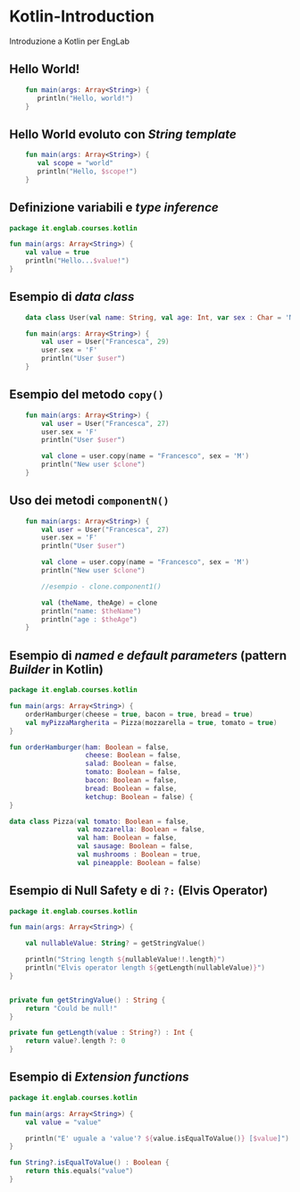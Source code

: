 # Kotlin-Introduction
Introduzione a Kotlin per EngLab

## Hello World!

```kotlin
    fun main(args: Array<String>) {
       println("Hello, world!")
    }
```

## Hello World evoluto con *String template*

```kotlin
    fun main(args: Array<String>) {
       val scope = "world"
       println("Hello, $scope!")
    }
```
    
## Definizione variabili e *type inference*

```kotlin
package it.englab.courses.kotlin

fun main(args: Array<String>) {
    val value = true
    println("Hello...$value!")
}
```

## Esempio di *data class*

```kotlin
    data class User(val name: String, val age: Int, var sex : Char = 'M' )

    fun main(args: Array<String>) {
        val user = User("Francesca", 29)
        user.sex = 'F'
        println("User $user")
    }
```

## Esempio del metodo `copy()`

```kotlin
    fun main(args: Array<String>) {
        val user = User("Francesca", 27)
        user.sex = 'F'
        println("User $user")

        val clone = user.copy(name = "Francesco", sex = 'M')
        println("New user $clone")
    }
```

## Uso dei metodi `componentN()`

```kotlin
    fun main(args: Array<String>) {
        val user = User("Francesca", 27)
        user.sex = 'F'
        println("User $user")

        val clone = user.copy(name = "Francesco", sex = 'M')
        println("New user $clone")

        //esempio - clone.component1()

        val (theName, theAge) = clone
        println("name: $theName")
        println("age : $theAge")
    }
```

## Esempio di *named e default parameters* (pattern *Builder* in Kotlin)

```kotlin
package it.englab.courses.kotlin

fun main(args: Array<String>) {
    orderHamburger(cheese = true, bacon = true, bread = true)
    val myPizzaMargherita = Pizza(mozzarella = true, tomato = true)
}

fun orderHamburger(ham: Boolean = false,
                   cheese: Boolean = false,
                   salad: Boolean = false,
                   tomato: Boolean = false,
                   bacon: Boolean = false,
                   bread: Boolean = false,
                   ketchup: Boolean = false) {
}

data class Pizza(val tomato: Boolean = false,
                 val mozzarella: Boolean = false,
                 val ham: Boolean = false,
                 val sausage: Boolean = false,
                 val mushrooms : Boolean = true,
                 val pineapple: Boolean = false)
```

## Esempio di Null Safety e di `?:` (Elvis Operator)

```kotlin
package it.englab.courses.kotlin

fun main(args: Array<String>) {

    val nullableValue: String? = getStringValue()

    println("String length ${nullableValue!!.length}")
    println("Elvis operator length ${getLength(nullableValue)}")
}


private fun getStringValue() : String {
    return "Could be null!"
}

private fun getLength(value : String?) : Int {
    return value?.length ?: 0
}
```

## Esempio di *Extension functions*

```kotlin
package it.englab.courses.kotlin

fun main(args: Array<String>) {
    val value = "value"

    println("E' uguale a 'value'? ${value.isEqualToValue()} [$value]")
}

fun String?.isEqualToValue() : Boolean {
    return this.equals("value")
}
```
